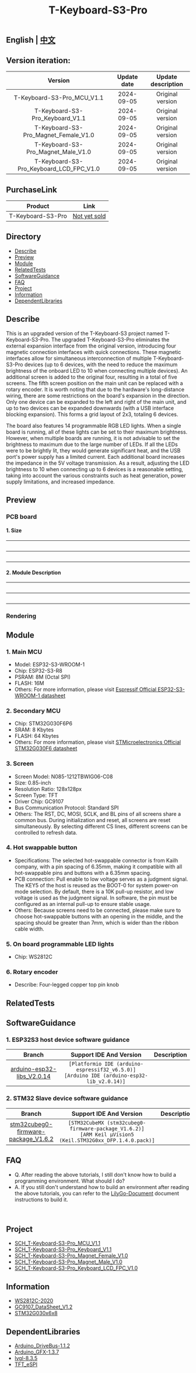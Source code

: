 <!--
 * @Description: None
 * @Author: LILYGO_L
 * @Date: 2023-09-11 16:13:14
 * @LastEditTime: 2024-10-08 10:12:49
 * @License: GPL 3.0
-->
<h1 align = "center">T-Keyboard-S3-Pro</h1>

<p align="center" width="100%">
    <img src="image/5.jpg" alt="">
</p>

## **English | [中文](./README_CN.md)**

## Version iteration:

| Version    | Update date    | Update description  |
| :-----------: | :-----------: | :-----------: |
| T-Keyboard-S3-Pro_MCU_V1.1 | 2024-09-05              | Original version |
| T-Keyboard-S3-Pro_Keyboard_V1.1| 2024-09-05        | Original version |
| T-Keyboard-S3-Pro_Magnet_Female_V1.0| 2024-09-05        | Original version |
| T-Keyboard-S3-Pro_Magnet_Male_V1.0| 2024-09-05        | Original version |
| T-Keyboard-S3-Pro_Keyboard_LCD_FPC_V1.0| 2024-09-05        | Original version |

## PurchaseLink

| Product                     |Link               |
| :------------------------: | :-----------: |
| T-Keyboard-S3-Pro   |   [Not yet sold]()  |

## Directory
- [Describe](#Describe)
- [Preview](#Preview)
- [Module](#Module)
- [RelatedTests](#RelatedTests)
- [SoftwareGuidance](#SoftwareGuidance)
- [FAQ](#FAQ)
- [Project](#Project)
- [Information](#Information)
- [DependentLibraries](#DependentLibraries)

## Describe

This is an upgraded version of the T-Keyboard-S3 project named T-Keyboard-S3-Pro. The upgraded T-Keyboard-S3-Pro eliminates the external expansion interface from the original version, introducing four magnetic connection interfaces with quick connections. These magnetic interfaces allow for simultaneous interconnection of multiple T-Keyboard-S3-Pro devices (up to 6 devices, with the need to reduce the maximum brightness of the onboard LED to 10 when connecting multiple devices). An additional screen is added to the original four, resulting in a total of five screens. The fifth screen position on the main unit can be replaced with a rotary encoder. It is worth noting that due to the hardware's long-distance wiring, there are some restrictions on the board's expansion in the direction. Only one device can be expanded to the left and right of the main unit, and up to two devices can be expanded downwards (with a USB interface blocking expansion). This forms a grid layout of 2x3, totaling 6 devices.

The board also features 14 programmable RGB LED lights. When a single board is running, all of these lights can be set to their maximum brightness. However, when multiple boards are running, it is not advisable to set the brightness to maximum due to the large number of LEDs. If all the LEDs were to be brightly lit, they would generate significant heat, and the USB port's power supply has a limited current. Each additional board increases the impedance in the 5V voltage transmission. As a result, adjusting the LED brightness to 10 when connecting up to 6 devices is a reasonable setting, taking into account the various constraints such as heat generation, power supply limitations, and increased impedance.

## Preview

### PCB board

#### 1. Size

---

<p align="center" width="100%">
    <img src="image/1.jpg" alt="">
</p>

---

<p align="center" width="100%">
    <img src="image/2.jpg" alt="">
</p>

---

#### 2. Module Description

---

<p align="center" width="100%">
    <img src="image/3.jpg" alt="">
</p>

---

<p align="center" width="100%">
    <img src="image/4.jpg" alt="">
</p>

---

### Rendering

## Module

### 1. Main MCU

* Model: ESP32­-S3-WROOM­-1
* Chip: ESP32-S3-R8
* PSRAM: 8M (Octal SPI)
* FLASH: 16M
* Others: For more information, please visit [Espressif Official ESP32-S3-WROOM-1 datasheet](https://www.espressif.com/sites/default/files/documentation/esp32-s3-wroom-1_wroom-1u_datasheet_en.pdf)

### 2. Secondary MCU

* Chip: STM32G030F6P6
* SRAM: 8 Kbytes
* FLASH: 64 Kbytes
* Others:  For more information, please visit [STMicroelectronics Official STM32G030F6 datasheet](https://www.st.com/en/microcontrollers-microprocessors/stm32g030f6.html#documentation)

### 3. Screen

* Screen Model: N085-1212TBWIG06-C08
* Size: 0.85-inch
* Resolution Ratio: 128x128px
* Screen Type: TFT
* Driver Chip: GC9107
* Bus Communication Protocol: Standard SPI
* Others: The RST, DC, MOSI, SCLK, and BL pins of all screens share a common bus. During initialization and reset, all screens are reset simultaneously. By selecting different CS lines, different screens can be controlled to refresh data.

### 4. Hot swappable button

* Specifications: The selected hot-swappable connector is from Kailh company, with a pin spacing of 6.35mm, making it compatible with all hot-swappable pins and buttons with a 6.35mm spacing.
* PCB connection: Pull enable to low voltage serves as a judgment signal. The KEY5 of the host is reused as the BOOT-0 for system power-on mode selection. By default, there is a 10K pull-up resistor, and low voltage is used as the judgment signal. In software, the pin must be configured as an internal pull-up to ensure stable usage.
* Others: Because screens need to be connected, please make sure to choose hot-swappable buttons with an opening in the middle, and the spacing should be greater than 7mm, which is wider than the ribbon cable width.

### 5. On board programmable LED lights

* Chip: WS2812C

### 6. Rotary encoder

* Describe: Four-legged copper top pin knob

## RelatedTests

## SoftwareGuidance

### 1. ESP32S3 host device software guidance

| Branch | Support IDE And Version   |Description   |
| :-----------: | :-----------: | :-----------: | 
|[arduino-esp32-libs_V2.0.14](https://github.com/Xinyuan-LilyGO/T-Keyboard-S3-Pro/tree/arduino-esp32-libs_V2.0.14)| `[Platformio IDE (arduino-espressif32_v6.5.0)]`<br />`[Arduino IDE (arduino-esp32-lib_v2.0.14)]`   |  |

### 2. STM32 Slave device software guidance

| Branch | Support IDE And Version   |Description   |
| :-----------: | :-----------: | :-----------: | 
|[stm32cubeg0-firmware-package_V1.6.2](https://github.com/Xinyuan-LilyGO/T-Keyboard-S3-Pro/tree/stm32cubeg0-firmware-package_V1.6.2)| `[STM32CubeMX (stm32cubeg0-firmware-package_V1.6.2)]`<br />`[ARM Keil μVision5 (Keil.STM32G0xx_DFP.1.4.0.pack)]`   |  |

## FAQ

* Q. After reading the above tutorials, I still don't know how to build a programming environment. What should I do?
* A. If you still don't understand how to build an environment after reading the above tutorials, you can refer to the [LilyGo-Document](https://github.com/Xinyuan-LilyGO/LilyGo-Document) document instructions to build it.

<br />

## Project
* [SCH_T-Keyboard-S3-Pro_MCU_V1.1](./project/SCH_T-Keyboard-S3-Pro_MCU_V1.1.pdf)
* [SCH_T-Keyboard-S3-Pro_Keyboard_V1.1](./project/SCH_T-Keyboard-S3-Pro_Keyboard_V1.1.pdf)
* [SCH_T-Keyboard-S3-Pro_Magnet_Female_V1.0](./project/SCH_T-Keyboard-S3-Pro_Magnet_Female_V1.0.pdf)
* [SCH_T-Keyboard-S3-Pro_Magnet_Male_V1.0](./project/SCH_T-Keyboard-S3-Pro_Magnet_Male_V1.0.pdf)
* [SCH_T-Keyboard-S3-Pro_Keyboard_LCD_FPC_V1.0](./project/SCH_T-Keyboard-S3-Pro_Keyboard_LCD_FPC_V1.0.pdf)

## Information
* [WS2812C-2020](./information/WS2812C-2020.pdf)
* [GC9107_DataSheet_V1.2](./information/GC9107_DataSheet_V1.2.pdf)
* [STM32G030x6x8](./information/STM32G030x6x8.pdf)

## DependentLibraries
* [Arduino_DriveBus-1.1.2](https://github.com/Xk-w/Arduino_DriveBus)
* [Arduino_GFX-1.3.7](https://github.com/moononournation/Arduino_GFX)
* [lvgl-8.3.5](https://github.com/lvgl/lvgl)
* [TFT_eSPI](https://github.com/Bodmer/TFT_eSPI)


